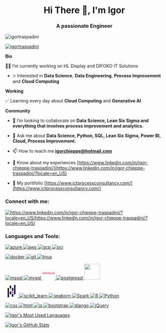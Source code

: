 <h1 align="center">Hi There 👋, I'm Igor</h1>
<h3 align="center">A passionate Engineer</h3>

<p align="left"> <img src="https://komarev.com/ghpvc/?username=igortraspadini&label=Profile%20views&color=0e75b6&style=flat" alt="igortraspadini" /> </p>

<p align="left"> <a href="https://github.com/ryo-ma/github-profile-trophy"><img src="https://github-profile-trophy.vercel.app/?username=igortraspadini" alt="igortraspadini" /></a> </p>  


**Bio**

👷‍♂️ I’m currently working on HL Display and DIFOKO IT Solutions
- 🔥 Interested in **Data Science**, **Data Engineering**, **Process Improvement**  and **Cloud Computing** 

**Working**

<!-- 🚀 I use daily: <code>.py</code>, <code>.sql</code>, <code>.sh</code>, <code>.vb</code>, <code>.xlsx</code> -->

✅ Learning every day about **Cloud Computing** and **Generative AI**


**Community**

- 👯 I’m looking to collaborate on **Data Science, Lean Six Sigma and everything that involves process improvement and analytics.**

- 💬 Ask me about **Data Science, Python, SQL, Lean Six Sigma, Power BI, Cloud, Process Improvement.**

- 📫 How to reach me **igorchieppe@hotmail.com**

- 📄 Know about my experiences [https://www.linkedin.com/in/igor-chieppe-traspadini/](https://www.linkedin.com/in/igor-chieppe-traspadini/?locale=en_US)

- 👀 My portifolio [https://www.ictprocessconsultancy.com/](https://www.ictprocessconsultancy.com/)

<h3 align="left">Connect with me:</h3>
<p align="left">
<a href="https://www.linkedin.com/in/igor-chieppe-traspadini/?locale=en_US/https://www.linkedin.com/in/igor-chieppe-traspadini/?locale=en_US/" target="blank"><img align="center" src="https://raw.githubusercontent.com/rahuldkjain/github-profile-readme-generator/master/src/images/icons/Social/linked-in-alt.svg" alt="https://www.linkedin.com/in/igor-chieppe-traspadini/?locale=en_US/https://www.linkedin.com/in/igor-chieppe-traspadini/?locale=en_US/" height="30" width="40" /></a>
</p>

<h3 align="left">Languages and Tools:</h3>
<p align="left"> 
<a href="https://azure.microsoft.com/en-in/" target="_blank" rel="noreferrer"> <img src="https://skillicons.dev/icons?i=azure&theme=light" alt="azure" width="40" height="40"/> </a> 
<a href="https://aws" target="_blank" rel="noreferrer"> <img src="https://skillicons.dev/icons?i=aws&theme=light" alt="aws" width="40" height="40"/> </a>
<a href="https://gcp" target="_blank" rel="noreferrer"> <img src="https://skillicons.dev/icons?i=gcp&theme=light" alt="gcp" width="40" height="40"/> </a>
<a href="https://oci" target="_blank" rel="noreferrer"> <img src="https://about.gitlab.com/images/applications/apps/oracle_cloud.jpg" alt="oci" width="40" height="40"/> </a>  
</p>
<p>
<a href="https://www.docker.com/" target="_blank" rel="noreferrer"> <img src="https://skillicons.dev/icons?i=docker&theme=light" alt="docker" width="40" height="40"/> </a> 
<a href="https://git-scm.com/" target="_blank" rel="noreferrer"> <img src="https://skillicons.dev/icons?i=git&theme=light" alt="git" width="40" height="40"/> </a> 
<!-- <a href="https://kubernetes.io" target="_blank" rel="noreferrer"> <img src="https://www.vectorlogo.zone/logos/kubernetes/kubernetes-icon.svg" alt="kubernetes" width="40" height="40"/> </a> -->
<a href="https://www.linux.org/" target="_blank" rel="noreferrer"> <img src="https://skillicons.dev/icons?i=linux&theme=light" alt="linux" width="40" height="40"/> </a> 
</p>
<p>
<a href="https://www.microsoft.com/en-us/sql-server" target="_blank" rel="noreferrer"> <img src="https://www.svgrepo.com/show/303229/microsoft-sql-server-logo.svg" alt="mssql" width="40" height="40"/> </a> 
<a href="https://www.mysql.com/" target="_blank" rel="noreferrer"> <img src="https://skillicons.dev/icons?i=mysql&theme=light" alt="mysql" width="40" height="40"/> </a>
<a href="https://www.oracle.com/" target="_blank" rel="noreferrer"> <img src="https://raw.githubusercontent.com/devicons/devicon/master/icons/oracle/oracle-original.svg" alt="oracle" width="40" height="40"/> </a> <a href="https://www.postgresql.org" target="_blank" rel="noreferrer"> <img src="https://skillicons.dev/icons?i=postgres&theme=light" alt="postgresql" width="40" height="40"/> </a>
<a> <img src="https://skillicons.dev/icons?i=sqlite&theme=light" width="50" height="50" /> </a> 
</p>  
<a href="https://pandas.pydata.org/" target="_blank" rel="noreferrer"> <img src="https://raw.githubusercontent.com/devicons/devicon/2ae2a900d2f041da66e950e4d48052658d850630/icons/pandas/pandas-original.svg" alt="pandas" width="40" height="40"/> </a> 
<a href="https://scikit-learn.org/" target="_blank" rel="noreferrer"> <img src="https://upload.wikimedia.org/wikipedia/commons/0/05/Scikit_learn_logo_small.svg" alt="scikit_learn" width="40" height="40"/> </a>
<a href="https://seaborn.pydata.org/" target="_blank" rel="noreferrer"> <img src="https://seaborn.pydata.org/_images/logo-mark-lightbg.svg" alt="seaborn" width="40" height="40"/> </a> 
<a href="https://www.r-project.org/" target="_blank" rel="noreferrer"> <img src="https://www.r-project.org/Rlogo.png" alt="Spark" width="40" height="40"/> </a> 
<a href="https://spark.apache.org/" target="_blank" rel="noreferrer"> <img src="https://th.bing.com/th?id=ABTA520CD5929E3D64E936ED087B64C6F789D842112EB67213E5297687BA7A645F9&w=80&h=80&o=6&dpr=2&pid=5.1" alt="R" width="40" height="40"/> </a> 
<a href="https://www.python.org/" target="_blank" rel="noreferrer"> <img src="https://skillicons.dev/icons?i=python&theme=light" alt="Python" width="40" height="40"/> </a>
</a> </p>
<p>
<a href="https://css" target="_blank" rel="noreferrer"> <img src="https://skillicons.dev/icons?i=css&theme=light" alt="css" width="40" height="40"/> </a>
<a href="https://html" target="_blank" rel="noreferrer"> <img src="https://skillicons.dev/icons?i=html&theme=light" alt="html" width="40" height="40"/> </a>
<a href="https://js" target="_blank" rel="noreferrer"> <img src="https://skillicons.dev/icons?i=js&theme=light" alt="js" width="40" height="40"/> </a>
<a href="https://bs" target="_blank" rel="noreferrer"> <img src="https://skillicons.dev/icons?i=bootstrap&theme=light" alt="bootstrap" width="40" height="40"/> </a>
<a href="https://django" target="_blank" rel="noreferrer"> <img src="https://skillicons.dev/icons?i=django&theme=light" alt="django" width="40" height="40"/> </a>
<a href="https://jquery.com/" target="_blank" rel="noreferrer"> <img src="https://skillicons.dev/icons?i=jquery&theme=light" alt="jQuery" width="40" height="40"/> </a>
</p>

[![Igor's Most Used Languages](https://github-readme-stats.vercel.app/api/top-langs/?username=igortraspadini&size_weight=0.25&count_weight=0.5&layout=donut&theme=highcontrast&langs_count=8)](https://github.com/igortraspadini)

[![Igor's GitHub Stats](https://github-readme-stats.vercel.app/api?username=igortraspadini&show_icons=true&theme=highcontrast)](https://github.com/igortraspadini)
<!-- <p><img align="left" src="https://github-readme-stats.vercel.app/api/top-langs?username=igortraspadini&show_icons=true&locale=en&layout=compact" alt="igortraspadini" /></p> -->

<!-- <p>&nbsp;<img align="center" src="https://github-readme-stats.vercel.app/api?username=igortraspadini&show_icons=true&locale=en" alt="igortraspadini" /></p> -->

<!-- <p><img align="center" src="https://github-readme-streak-stats.herokuapp.com/?user=igortraspadini&" alt="igortraspadini" /></p> -->

